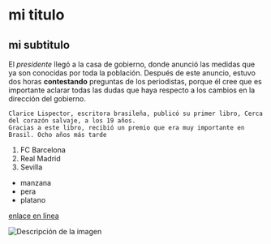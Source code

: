 # mi titulo
## mi subtitulo
El *presidente* llegó a la casa de gobierno, donde anunció las medidas que ya son conocidas por toda la población. 
Después de este anuncio, estuvo dos horas **contestando** preguntas de los periodistas, 
porque él cree que es importante aclarar todas las dudas que haya respecto a los cambios en la dirección del gobierno.

~~~
Clarice Lispector, escritora brasileña, publicó su primer libro, Cerca del corazón salvaje, a los 19 años. 
Gracias a este libro, recibió un premio que era muy importante en Brasil. Ocho años más tarde
~~~

1. FC Barcelona
2. Real Madrid
3. Sevilla

* manzana
* pera
* platano


[enlace en línea](https://www.marca.com/)

![Descripción de la imagen](/descargas/images.jpeg)








